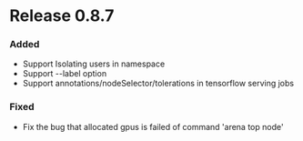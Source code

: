 # Release 0.8.7

### Added

- Support Isolating users in namespace
- Support --label option
- Support annotations/nodeSelector/tolerations in tensorflow serving jobs

### Fixed

- Fix the bug that allocated gpus is failed of command 'arena top node' 
